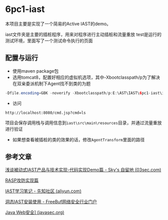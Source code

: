 # 6pc1-iast

本项目主要是实现了一个简易的Active IAST的demo。

iast文件夹是主要的插桩程序，用来对程序进行主动插桩和流量重放 test是运行的测试环境，里面写了一个测试命令执行的页面

## 配置与运行

- 使用maven package包
- 选用tomcat8，配置好相应的虚拟机选项，其中-Xbootclasspath/p为了解决在双亲委派机制下Agent找不到类的为题

```java
-Dfile.encoding=GBK -noverify -Xbootclasspath/p:E:\AST\IAST\6pc1-iast\iast\target\agent.jar -javaagent:E:\AST\IAST\6pc1-iast\iast\target\agent.jar  //也就是对应jar包的位置
```

- 访问

```
http://localhost:8080/cmd.jsp?cmd=ls
```

项目会保存调用栈与调用信息到`iast\src\main\resources`目录，并通过流量重放进行验证

- 如果想查看被插桩的类的效果的话，修改`AgentTransform`里面的路径

## 参考文章

[浅谈被动式IAST产品与技术实现-代码实现Demo篇 - Sky's 自留地 (03sec.com)](https://www.03sec.com/Ideas/qian-tan-bei-dong-shiiast-chan-pin-yu-ji-shu-shi-x-1.html#morphing)

[RASP攻防实现篇](https://www.03sec.com/Ideas/qian-tanrasp-ji-shu-gong-fang-zhi-shi-zhan-huan-ji.html)

[IAST学习笔记 - 先知社区 (aliyun.com)](https://xz.aliyun.com/t/11042?time__1311=mqmx0DyDuDBD2Djx4BuQ1YQhDA2QKiYKeD&alichlgref=https%3A%2F%2Fwww.google.com%2F)

[洞态IAST安装使用 - FreeBuf网络安全行业门户](https://m.freebuf.com/articles/web/287339.html)

[Java Web安全\] (javasec.org)](https://javasec.org/java-iast/IAST-Basic.html)